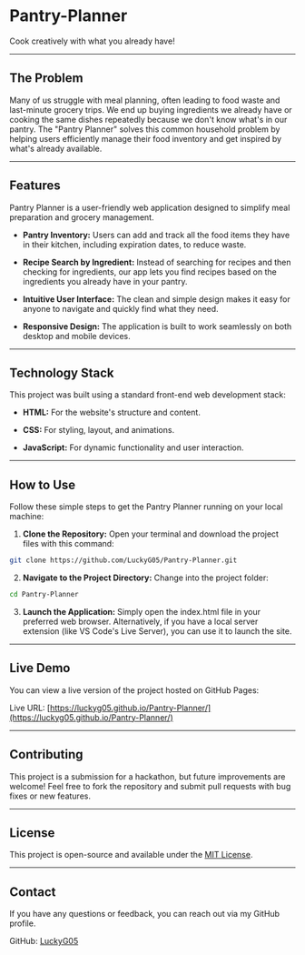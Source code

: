 # Pantry-Planner
Cook creatively with what you already have!

---

## The Problem
Many of us struggle with meal planning, often leading to food waste and last-minute grocery trips. We end up buying ingredients we already have or cooking the same dishes repeatedly because we don't know what's in our pantry. The "Pantry Planner" solves this common household problem by helping users efficiently manage their food inventory and get inspired by what's already available.

---

## Features
Pantry Planner is a user-friendly web application designed to simplify meal preparation and grocery management.

* **Pantry Inventory:**  Users can add and track all the food items they have in their kitchen, including expiration dates, to reduce waste.

* **Recipe Search by Ingredient:**  Instead of searching for recipes and then checking for ingredients, our app lets you find recipes based on the ingredients you already have in your pantry.

* **Intuitive User Interface:**  The clean and simple design makes it easy for anyone to navigate and quickly find what they need.

* **Responsive Design:**  The application is built to work seamlessly on both desktop and mobile devices.

---

## Technology Stack
This project was built using a standard front-end web development stack:

* **HTML:**  For the website's structure and content.

* **CSS:**  For styling, layout, and animations.

* **JavaScript:**  For dynamic functionality and user interaction.

---

## How to Use
Follow these simple steps to get the Pantry Planner running on your local machine:

1. **Clone the Repository:**
Open your terminal and download the project files with this command:
```bash
git clone https://github.com/LuckyG05/Pantry-Planner.git
```
2. **Navigate to the Project Directory:**
Change into the project folder:
```bash
cd Pantry-Planner
```
3. **Launch the Application:**
Simply open the index.html file in your preferred web browser. Alternatively, if you have a local server extension (like VS Code's Live Server), you can use it to launch the site.

---

##  Live Demo
You can view a live version of the project hosted on GitHub Pages:

Live URL: [https://luckyg05.github.io/Pantry-Planner/](https://luckyg05.github.io/Pantry-Planner/)

---

## Contributing
This project is a submission for a hackathon, but future improvements are welcome! Feel free to fork the repository and submit pull requests with bug fixes or new features.

---

## License
This project is open-source and available under the  [MIT License](https://opensource.org/licenses/MIT).

---

## Contact
If you have any questions or feedback, you can reach out via my GitHub profile.

GitHub: [LuckyG05](https://github.com/LuckyG05)



